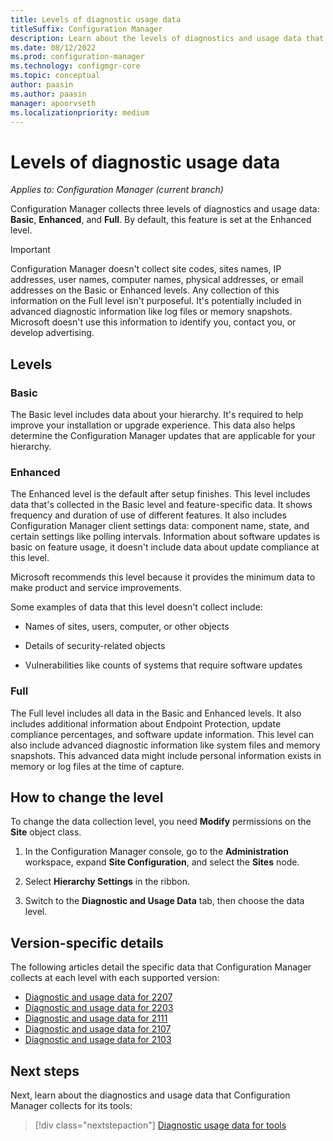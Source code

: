 ```yaml
---
title: Levels of diagnostic usage data
titleSuffix: Configuration Manager
description: Learn about the levels of diagnostics and usage data that Configuration Manager collects
ms.date: 08/12/2022
ms.prod: configuration-manager
ms.technology: configmgr-core
ms.topic: conceptual
author: paasin
ms.author: paasin
manager: apoorvseth
ms.localizationpriority: medium
---
```


# Levels of diagnostic usage data

*Applies to: Configuration Manager (current branch)*

Configuration Manager collects three levels of diagnostics and usage data: **Basic**, **Enhanced**, and **Full**. By default, this feature is set at the Enhanced level.

> [!IMPORTANT]
> Configuration Manager doesn't collect site codes, sites names, IP addresses, user names, computer names, physical addresses, or email addresses on the Basic or Enhanced levels. Any collection of this information on the Full level isn't purposeful. It's potentially included in advanced diagnostic information like log files or memory snapshots. Microsoft doesn't use this information to identify you, contact you, or develop advertising.

## Levels

### Basic

The Basic level includes data about your hierarchy. It's required to help improve your installation or upgrade experience. This data also helps determine the Configuration Manager updates that are applicable for your hierarchy.

### Enhanced

The Enhanced level is the default after setup finishes. This level includes data that's collected in the Basic level and feature-specific data. It shows frequency and duration of use of different features. It also includes Configuration Manager client settings data: component name, state, and certain settings like polling intervals. Information about software updates is basic on feature usage, it doesn't include data about update compliance at this level.

Microsoft recommends this level because it provides the minimum data to make product and service improvements.

Some examples of data that this level doesn't collect include:

- Names of sites, users, computer, or other objects

- Details of security-related objects

- Vulnerabilities like counts of systems that require software updates

### Full

The Full level includes all data in the Basic and Enhanced levels. It also includes additional information about Endpoint Protection, update compliance percentages, and software update information. This level can also include advanced diagnostic information like system files and memory snapshots. This advanced data might include personal information exists in memory or log files at the time of capture.

## How to change the level

To change the data collection level, you need **Modify** permissions on the **Site** object class.

1. In the Configuration Manager console, go to the **Administration** workspace, expand **Site Configuration**, and select the **Sites** node.

1. Select **Hierarchy Settings** in the ribbon.

1. Switch to the **Diagnostic and Usage Data** tab, then choose the data level.

## Version-specific details

The following articles detail the specific data that Configuration Manager collects at each level with each supported version:

- [Diagnostic and usage data for 2207](levels-of-diagnostic-usage-data-collection-2207.md)
- [Diagnostic and usage data for 2203](levels-of-diagnostic-usage-data-collection-2203.md)
- [Diagnostic and usage data for 2111](levels-of-diagnostic-usage-data-collection-2111.md)
- [Diagnostic and usage data for 2107](levels-of-diagnostic-usage-data-collection-2107.md)
- [Diagnostic and usage data for 2103](levels-of-diagnostic-usage-data-collection-2103.md)



## Next steps

Next, learn about the diagnostics and usage data that Configuration Manager collects for its tools:

> [!div class="nextstepaction"]
> [Diagnostic usage data for tools](tools.md)
